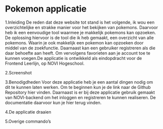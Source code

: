 # Pokemon applicatie

1.Inleiding
De reden dat deze website tot stand is het volgende, ik wou een overzichtelijke en strakke manier voor het bekijken van pokemons. Daarvoor heb ik een eenvoudige tool waarmee je makkelijk pokemons kan opzoeken. De oplossing hiervoor is de tool die ik heb gemaakt, een overzicht van alle pokemons. Waarin je ook makkelijk een pokemon kan opzoeken door middel van de zoekfunctie. Daarnaast kan een gebruiker registreren als die daar behoefte aan heeft. Om vervolgens favorieten aan je account toe te kunnen voegen.De applicatie is ontwikkeld als eindopdracht voor de Frontend Leerlijn, op NOVI Hogeschool.

2.Screenshot

3.Benodigdheden 
Voor deze applicatie heb je een aantal dingen nodig om dit te kunnen laten werken. Om te beginnen kun je de link naar de Github Repository hier vinden. Daarnaast is er bij deze applicatie gebruik gemaakt van NOVI-backend om het inloggen en registreren te kunnen realiseren. De documentatie daarvoor kun je hier terug vinden. 

4.De applicatie draaien

5.Overige commando’s
